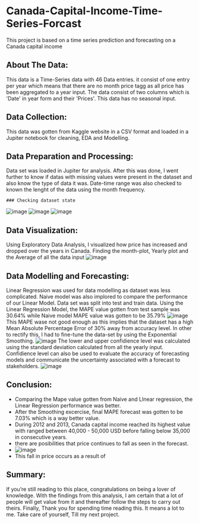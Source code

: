 # Canada-Capital-Income-Time-Series-Forcast
This project is based on a time series prediction and forecasting on a Canada capital income

## About The Data:
This data is a Time-Series data with 46 Data entries. it consist of one entry per year which means that there are no month price tagg as all price has been aggregated to a year input. The data consist of two columns which is 'Date' in year form and their 'Prices'. This data has no seasonal input.

## Data Collection:
This data was gotten from Kaggle website in a CSV format and loaded in a Jupiter notebook for cleaning, EDA and Modelling.

## Data Preparation and Processing:
Data set was loaded in Jupiter for analysis. After this was done, I went further to know if datas with missing values were present in the dataset and also know the type of data it was. Date-time range was also checked to known the lenght of the data using the month frequency.

    ### Checking dataset state
   ![image](https://user-images.githubusercontent.com/124097133/225884591-ebf0f8d4-ae6c-4a59-b323-347cf99e01e5.png)
    ![image](https://user-images.githubusercontent.com/124097133/225884789-7f5d5930-e64b-4093-ad40-e2e9bfedd7ba.png)
    ![image](https://user-images.githubusercontent.com/124097133/225884934-a04a2d20-8794-43f5-83fe-2917f8620c4c.png)

## Data Visualization:
Using Exploratory Data Analysis, I visualized how price has increased and dropped over the years in Canada.
Finding the month-plot, Yearly plot and the Average of all the data input
![image](https://user-images.githubusercontent.com/124097133/225958220-3dd7da6e-bfa0-4463-ab70-27c5b881a149.png)

##  Data Modelling and Forecasting:
Linear Regression was used for data modelling as dataset was less complicated. 
Naive model was also implored to compare the performance of our Linear Model.
Data set was split into test and train data. Using the Linear Regression Model, the MAPE value gotten from test sample was 30.64% while Naive model MAPE value was gotten to be 35.79%
![image](https://user-images.githubusercontent.com/124097133/225965586-995033d6-ca8d-482f-9085-24d9945eefc9.png)
This MAPE wase not good enough as this implies that the dataset has a high Mean Absolute Percentage Error of 30% away from accuracy level. In other to rectify this, I had to fine-tune the data-set by using the Exponential Smoothing.
![image](https://user-images.githubusercontent.com/124097133/225967304-fae670c0-64eb-42ae-975c-f954c84d8604.png)
The lower and upper confidience level was calculated using the standard deviation calculated from all the yearly input. Confidience level can also be used to evaluate the accuracy of forecasting models and communicate the uncertainty associated with a forecast to stakeholders.
![image](https://user-images.githubusercontent.com/124097133/225967965-88df4034-cc1e-48b8-ace6-9c94c22adf5d.png)

## Conclusion:
  - Comparing the Mape value gotten from Naive and LInear regression, the Linear Regression performance was better.
  - After the Smoothing excercise, final MAPE forecast was gotten to be 7.03% which is a way better value.
  - During 2012 and 2013, Canada capital income reached its highest value with ranged between 40,000 - 50,000 USD before falling below 35,000 in consecutive years.
  - there are posibilities that price continues to fall as seen in the forecast.
  - ![image](https://user-images.githubusercontent.com/124097133/225883394-30d06aa1-209e-4395-abf0-3ab680c4e3b8.png)
  - This fall in price occurs as a result of
  
## Summary:
If you’re still reading to this place, congratulations on being a lover of knowledge.
With the findings from this analysis, I am certain that a lot of people will get value from it and thereafter follow the steps to carry out theirs.
Finally, Thank you for spending time reading this. It means a lot to me.
Take care of yourself, Till my next project.
